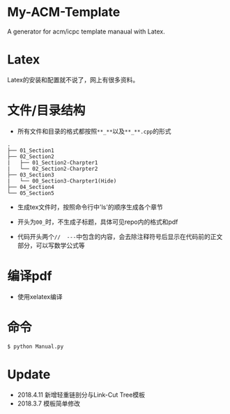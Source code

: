 # My-ACM-Template
A generator for acm/icpc template manaual with Latex.

# Latex
Latex的安装和配置就不说了，网上有很多资料。

# 文件/目录结构

* 所有文件和目录的格式都按照`**_**`以及`**_**.cpp`的形式

```
.
├── 01_Section1
├── 02_Section2
|   ├── 01_Section2-Charpter1
|   └── 02_Section2-Charpter2
├── 03_Section3
|   └── 00_Section3-Charpter1(Hide)
├── 04_Section4
└── 05_Section5
```

* 生成tex文件时，按照命令行中'ls'的顺序生成各个章节

* 开头为`00_`时，不生成子标题，具体可见repo内的格式和pdf

* 代码开头两个```//  ---```中包含的内容，会去除注释符号后显示在代码前的正文部分，可以写数学公式等

# 编译pdf

* 使用xelatex编译

# 命令
```bash
$ python Manual.py
```

# Update
- 2018.4.11 新增轻重链剖分与Link-Cut Tree模板
- 2018.3.7 模板简单修改
